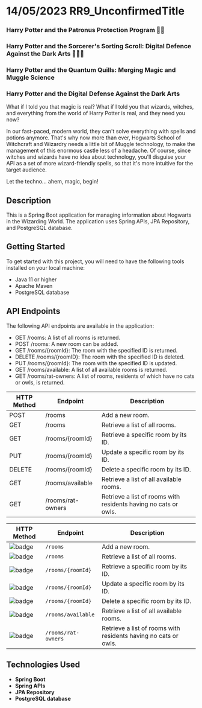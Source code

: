 # 14/05/2023 RR9_UnconfirmedTitle

### Harry Potter and the Patronus Protection Program 🦌✨
### Harry Potter and the Sorcerer's Sorting Scroll: Digital Defence Against the Dark Arts  🧙‍📜🔮
### Harry Potter and the Quantum Quills: Merging Magic and Muggle Science
### Harry Potter and the Digital Defense Against the Dark Arts
What if I told you that magic is real? What if I told you that wizards, witches, and everything from the world of Harry Potter is real, and they need you now?

In our fast-paced, modern world, they can't solve everything with spells and potions anymore. That's why now more than ever, Hogwarts School of Witchcraft and Wizardry needs a little bit of Muggle technology, to make the management of this enormous castle less of a headache. Of course, since witches and wizards have no idea about technology, you'll disguise your API as a set of more wizard-friendly spells, so that it's more intuitive for the target audience.

Let the techno... ahem, magic, begin!

## Description

This is a Spring Boot application for managing information about Hogwarts in the Wizarding World. The application uses Spring APIs, JPA Repository, and PostgreSQL database.

## Getting Started
To get started with this project, you will need to have the following tools installed on your local machine:

- Java 11 or higher
- Apache Maven
- PostgreSQL database

## API Endpoints
The following API endpoints are available in the application:

- GET /rooms: A list of all rooms is returned.
- POST /rooms: A new room can be added.
- GET /rooms/{roomId}: The room with the specified ID is returned.
- DELETE /rooms/{roomID}: The room with the specified ID is deleted.
- PUT /rooms/{roomId}: The room with the specified ID is updated.
- GET /rooms/available: A list of all available rooms is returned.
- GET /rooms/rat-owners: A list of rooms, residents of which have no cats or owls, is returned.

| HTTP Method | Endpoint            | Description                                              |
|-------------|---------------------|----------------------------------------------------------|
| POST        | /rooms              | Add a new room.                                          |
| GET         | /rooms              | Retrieve a list of all rooms.                            |
| GET         | /rooms/{roomId}     | Retrieve a specific room by its ID.                       |
| PUT         | /rooms/{roomId}     | Update a specific room by its ID.                         |
| DELETE      | /rooms/{roomId}     | Delete a specific room by its ID.                         |
| GET         | /rooms/available    | Retrieve a list of all available rooms.                   |
| GET         | /rooms/rat-owners   | Retrieve a list of rooms with residents having no cats or owls. |


| HTTP Method                                        | Endpoint            | Description                                              |
|----------------------------------------------------|---------------------|----------------------------------------------------------|
| ![badge](https://img.shields.io/badge/POST-yellow) | `/rooms`              | Add a new room.                                          |
| ![badge](https://img.shields.io/badge/GET-blue)    | `/rooms`              | Retrieve a list of all rooms.                            |
| ![badge](https://img.shields.io/badge/GET-blue)    | `/rooms/{roomId}`     | Retrieve a specific room by its ID.                       |
| ![badge](https://img.shields.io/badge/PUT-success) | `/rooms/{roomId}`     | Update a specific room by its ID.                         |
| ![badge](https://img.shields.io/badge/DELETE-red)  | `/rooms/{roomId}`     | Delete a specific room by its ID.                         |
| ![badge](https://img.shields.io/badge/GET-blue)    | `/rooms/available`    | Retrieve a list of all available rooms.                   |
| ![badge](https://img.shields.io/badge/GET-blue)    | `/rooms/rat-owners`   | Retrieve a list of rooms with residents having no cats or owls. |


## Technologies Used
- **Spring Boot**
- **Spring APIs**
- **JPA Repository**
- **PostgreSQL database** 
